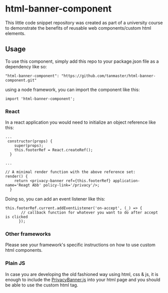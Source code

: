 # html-banner-component
This little code snippet repository was created as part of a university course to demonstrate the benefits of reusable web components/custom html elements.

## Usage
To use this component, simply add this repo to your package.json file as a dependency like so:

`"html-banner-component": "https://github.com/tanmaster/html-banner-component.git"`

using a node framework, you can import the component like this:

`import 'html-banner-component';`

### React
In a react application you would need to initialize an object reference like this: 

```
...
 constructor(props) {
    super(props);
    this.footerRef = React.createRef();
  }

...

// A minimal render function with the above reference set:
render() {
    return <privacy-banner ref={this.footerRef} application-name='Reagt Abb' policy-link='/privacy'/>;
  }
```
Doing so, you can add an event listener like this:

```
this.footerRef.current.addEventListener('on-accept', (_) => {
       // callback function for whatever you want to do after accept is clicked
      });
```

### Other frameworks

Please see your framework's specific instructions on how to use custom html components.


### Plain JS

In case you are developing the old fashioned way using html, css & js, it is enough to include the [PrivacyBanner.js](PrivacyBanner.js) into your html page and you should be able to use the custom html tag.
